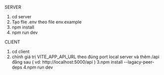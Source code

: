 SERVER
  1. cd server
  2. Tạo flie .env theo file env.example
  3. npm install
  4. npm run dev

CLIENT
  1. cd client
  2. chỉnh giá trị VITE_APP_API_URL theo đúng port local server và thêm /api đằng sau
     ( vd: http://localhost:5000/api )
  3.npm install --lagacy-peer-deps
  4.npm run dev
